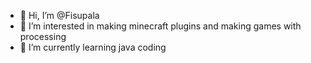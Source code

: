 - 👋 Hi, I’m @Fisupala
- 👀 I’m interested in making minecraft plugins and making games with processing
- 🌱 I’m currently learning java coding

<!---
Koodi-Ankka/Koodi-Ankka is a very ✨ special ✨ repository because its `README.md` (this file) appears on your GitHub profile.
You can click the Preview link to take a look at your changes.
--->
